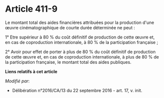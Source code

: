 # Article 411-9

Le montant total des aides financières attribuées pour la production d'une œuvre cinématographique de courte durée déterminée
ne peut : 

1° Etre supérieur à 80 % du coût définitif de production de cette œuvre et, en cas de coproduction internationale, à 80 % de
la participation française ; 

2° Avoir pour effet de porter à plus de 80 % du coût définitif de production de cette œuvre et, en cas de coproduction
internationale, à plus de 80 % de la participation française, le montant total des aides publiques.

**Liens relatifs à cet article**

_Modifié par_:

  - Délibération n°2016/CA/13 du 22 septembre 2016 - art. 17, v. init.

